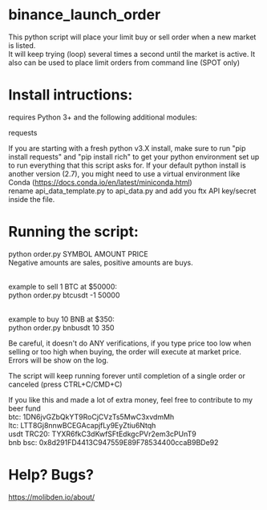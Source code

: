 # binance_launch_order
This python script will place your limit buy or sell order when a new market is listed.<br>
It will keep trying (loop) several times a second until the market is active.
It also can be used to place limit orders from command line (SPOT only)

# Install intructions:

requires Python 3+ and the following additional modules:<br/>

requests<br/>

If you are starting with a fresh python v3.X install, make sure to run "pip install requests" and "pip install rich"  to get your python environment set up to run everything that this script asks for. If your default python install is another version (2.7), you might need to use a virtual environment like Conda (https://docs.conda.io/en/latest/miniconda.html)
<br>
rename api_data_template.py to api_data.py and add you ftx API key/secret inside the file.

# Running the script:
python order.py SYMBOL AMOUNT PRICE<br/>
Negative amounts are sales, positive amounts are buys.<br/><br/>

example to sell 1 BTC at $50000:<br/>
python order.py btcusdt -1 50000<br/><br/>

example to buy 10 BNB at $350:<br/>
python order.py bnbusdt 10 350<br/>

Be careful, it doesn't do ANY verifications, if you type price too low when selling or too high when buying, the order will execute at market price. Errors will be show on the log.

The script will keep running forever until completion of a single order or canceled (press CTRL+C/CMD+C)

If you like this and made a lot of extra money, feel free to contribute to my beer fund<br/>
btc: 1DN6jvGZbQkYT9RoCjCVzTs5MwC3xvdmMh<br/>
ltc: LTT8Gj8nnwBCEGAcapjfLy9EyZtiu6Ntqh<br/>
usdt TRC20: TYXR6fkC3dKwfSFtEdkgcPVr2em3cPUnT9<br/>
bnb bsc: 0x8d291FD4413C947559E89F78534400ccaB9BDe92<br>

# Help? Bugs?
https://molibden.io/about/
